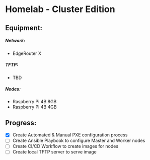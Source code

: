 
# Homelab - Cluster Edition

## Equipment:

#####   Network:
-   EdgeRouter X

#####   TFTP:
-   TBD

#####   Nodes:
- Raspberry Pi 4B 8GB
- Raspberry Pi 4B 4GB

## Progress:
- [x]   Create Automated & Manual PXE configuration process
- [ ]   Create Ansible Playbook to configure Master and Worker nodes
- [ ]   Create CI/CD Workflow to create images for nodes
- [ ]   Create local TFTP server to serve image
